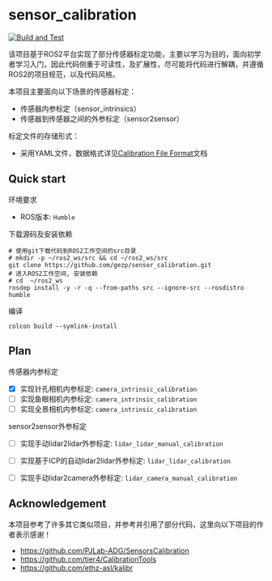 # sensor_calibration

[![Build and Test](https://github.com/gezp/sensor_calibration/actions/workflows/ci.yml/badge.svg?branch=humble)](https://github.com/gezp/sensor_calibration/actions/workflows/ci.yml)

该项目基于ROS2平台实现了部分传感器标定功能，主要以学习为目的，面向初学者学习入门，因此代码侧重于可读性，及扩展性，尽可能将代码进行解耦，并遵循ROS2的项目规范，以及代码风格。

本项目主要面向以下场景的传感器标定：

* 传感器内参标定（sensor_intrinsics）
* 传感器到传感器之间的外参标定（sensor2sensor）

标定文件的存储形式：

* 采用YAML文件，数据格式详见[Calibration File Format](doc/calibration_file_format.md)文档

## Quick start

环境要求

* ROS版本: `Humble`

下载源码及安装依赖

```
# 使用git下载代码到ROS2工作空间的src目录
# mkdir -p ~/ros2_ws/src && cd ~/ros2_ws/src
git clone https://github.com/gezp/sensor_calibration.git
# 进入ROS2工作空间, 安装依赖
# cd  ~/ros2_ws
rosdep install -y -r -q --from-paths src --ignore-src --rosdistro humble
```

编译

```
colcon build --symlink-install
```

## Plan

传感器内参标定

- [x] 实现针孔相机内参标定: `camera_intrinsic_calibration`
- [ ] 实现鱼眼相机内参标定: `camera_intrinsic_calibration`
- [ ] 实现全景相机内参标定: `camera_intrinsic_calibration`

sensor2sensor外参标定

- [ ] 实现手动lidar2lidar外参标定: `lidar_lidar_manual_calibration`
- [ ] 实现基于ICP的自动lidar2lidar外参标定: `lidar_lidar_calibration`
- [ ] 实现手动lidar2camera外参标定: `lidar_camera_manual_calibration`


## Acknowledgement

本项目参考了许多其它类似项目，并参考并引用了部分代码，这里向以下项目的作者表示感谢！

* https://github.com/PJLab-ADG/SensorsCalibration
* https://github.com/tier4/CalibrationTools
* https://github.com/ethz-asl/kalibr

